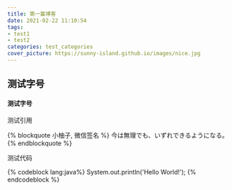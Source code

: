 ```yaml
---
title: 第一篇博客
date: 2021-02-22 11:10:54
tags: 
- test1
- test2
categories: test_categories
cover_picture: https://sunny-island.github.io/images/nice.jpg
---
```


## 测试字号
#### 测试字号

测试引用

{% blockquote  小柚子, 微信签名 %}
今は無理でも、いずれできるようになる。
{% endblockquote %}

测试代码

{% codeblock lang:java%}
System.out.println('Hello World!');
{% endcodeblock %}